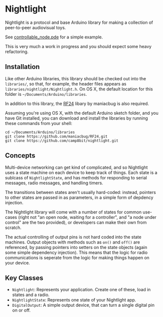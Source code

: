 Nightlight
==========

Nightlight is a protocol and base Arduino library for making a collection of peer-to-peer audiovisual toys.

See [controllable_node.pde](examples/controllable_node/controllable_node.pde) for a simple example.

This is very much a work in progress and you should expect some heavy refactoring.

Installation
------------

Like other Arduino libraries, this library should be checked out into the `libraries/`, so that, for example, the header files appears as `libraries/nightlight/Nightlight.h`. On OS X, the default location for this folder is `~/Documents/Arduino/libraries`.

In addition to this library, the [RF24](https://github.com/maniacbug/RF24) libary by maniacbug is also required.

Assuming you're using OS X, with the default Arduino sketch folder, and you have Git installed, you can download and install the libraries by running these commands from your shell: 

    cd ~/Documents/Arduino/libraries
    git clone https://github.com/maniacbug/RF24.git  
    git clone https://github.com/camp8bit/nightlight.git

Concepts
--------

Multi-device networking can get kind of complicated, and so Nightlight uses a state machine on each device to keep track of things. Each state is a sublcass of `NightlightState`, and has methods for responding to serial messages, radio messages, and handling timers.

The transitions between states aren't usually hard-coded: instead, pointers to other states are passed in as parameters, in a simple form of depdency injection.

The Nightlight library will come with a number of states for common use-cases (right not "an open node, waiting for a controller", and "a node under control" are the two provided), or developers can make their own from scratch.

The actual controlling of output pins is not hard coded into the state machines. Output objects with methods such as `on()` and `off()` are referenced, by passing pointers into setters on the state objects (again some simple dependency injection). This means that the logic for radio communications is seperate from the logic for making things happen on your device.

Key Classes
-----------

 * `Nightlight`: Represents your application. Create one of these, load in states and a radio.
 * `NightlightState`: Represents one state of your Nightlight app.
 * `DigitalOutput`: A simple output device, that can turn a single digital pin on or off.
